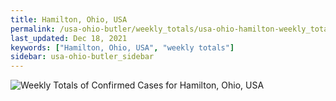 ```yaml
---
title: Hamilton, Ohio, USA
permalink: /usa-ohio-butler/weekly_totals/usa-ohio-hamilton-weekly_totals.html
last_updated: Dec 18, 2021
keywords: ["Hamilton, Ohio, USA", "weekly totals"]
sidebar: usa-ohio-butler_sidebar
---
```


![Weekly Totals of Confirmed Cases for Hamilton, Ohio, USA](/covid_tracker/images/graphs/usa-ohio-hamilton-weekly_totals_graph.png)
